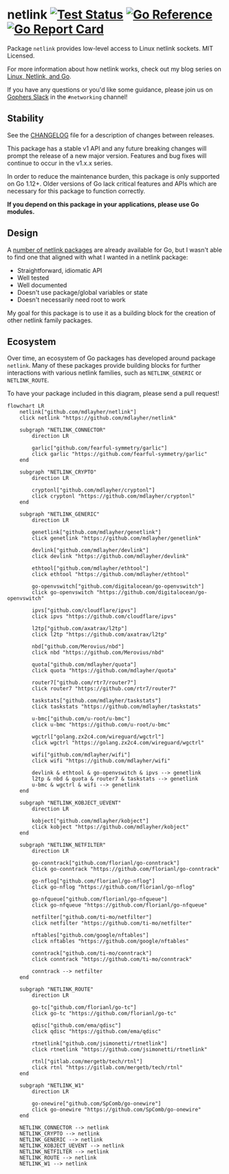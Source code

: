 # netlink [![Test Status](https://github.com/mdlayher/netlink/workflows/Linux%20Test/badge.svg)](https://github.com/mdlayher/netlink/actions) [![Go Reference](https://pkg.go.dev/badge/github.com/mdlayher/netlink.svg)](https://pkg.go.dev/github.com/mdlayher/netlink)  [![Go Report Card](https://goreportcard.com/badge/github.com/mdlayher/netlink)](https://goreportcard.com/report/github.com/mdlayher/netlink)

Package `netlink` provides low-level access to Linux netlink sockets.
MIT Licensed.

For more information about how netlink works, check out my blog series
on [Linux, Netlink, and Go](https://mdlayher.com/blog/linux-netlink-and-go-part-1-netlink/).

If you have any questions or you'd like some guidance, please join us on
[Gophers Slack](https://invite.slack.golangbridge.org) in the `#networking`
channel!

## Stability

See the [CHANGELOG](./CHANGELOG.md) file for a description of changes between
releases.

This package has a stable v1 API and any future breaking changes will prompt
the release of a new major version. Features and bug fixes will continue to
occur in the v1.x.x series.

In order to reduce the maintenance burden, this package is only supported on
Go 1.12+. Older versions of Go lack critical features and APIs which are
necessary for this package to function correctly.

**If you depend on this package in your applications, please use Go modules.**

## Design

A [number of netlink packages](https://godoc.org/?q=netlink) are already
available for Go, but I wasn't able to find one that aligned with what
I wanted in a netlink package:

- Straightforward, idiomatic API
- Well tested
- Well documented
- Doesn't use package/global variables or state
- Doesn't necessarily need root to work

My goal for this package is to use it as a building block for the creation
of other netlink family packages.

## Ecosystem

Over time, an ecosystem of Go packages has developed around package `netlink`.
Many of these packages provide building blocks for further interactions with
various netlink families, such as `NETLINK_GENERIC` or `NETLINK_ROUTE`.

To have your package included in this diagram, please send a pull request!

``` mermaid
flowchart LR
    netlink["github.com/mdlayher/netlink"]
    click netlink "https://github.com/mdlayher/netlink"

    subgraph "NETLINK_CONNECTOR"
        direction LR

        garlic["github.com/fearful-symmetry/garlic"]
        click garlic "https://github.com/fearful-symmetry/garlic"
    end

    subgraph "NETLINK_CRYPTO"
        direction LR

        cryptonl["github.com/mdlayher/cryptonl"]
        click cryptonl "https://github.com/mdlayher/cryptonl"
    end

    subgraph "NETLINK_GENERIC"
        direction LR

        genetlink["github.com/mdlayher/genetlink"]
        click genetlink "https://github.com/mdlayher/genetlink"

        devlink["github.com/mdlayher/devlink"]
        click devlink "https://github.com/mdlayher/devlink"

        ethtool["github.com/mdlayher/ethtool"]
        click ethtool "https://github.com/mdlayher/ethtool"

        go-openvswitch["github.com/digitalocean/go-openvswitch"]
        click go-openvswitch "https://github.com/digitalocean/go-openvswitch"

        ipvs["github.com/cloudflare/ipvs"]
        click ipvs "https://github.com/cloudflare/ipvs"

        l2tp["github.com/axatrax/l2tp"]
        click l2tp "https://github.com/axatrax/l2tp"

        nbd["github.com/Merovius/nbd"]
        click nbd "https://github.com/Merovius/nbd"

        quota["github.com/mdlayher/quota"]
        click quota "https://github.com/mdlayher/quota"

        router7["github.com/rtr7/router7"]
        click router7 "https://github.com/rtr7/router7"

        taskstats["github.com/mdlayher/taskstats"]
        click taskstats "https://github.com/mdlayher/taskstats"

        u-bmc["github.com/u-root/u-bmc"]
        click u-bmc "https://github.com/u-root/u-bmc"

        wgctrl["golang.zx2c4.com/wireguard/wgctrl"]
        click wgctrl "https://golang.zx2c4.com/wireguard/wgctrl"

        wifi["github.com/mdlayher/wifi"]
        click wifi "https://github.com/mdlayher/wifi"

        devlink & ethtool & go-openvswitch & ipvs --> genetlink
        l2tp & nbd & quota & router7 & taskstats --> genetlink
        u-bmc & wgctrl & wifi --> genetlink
    end

    subgraph "NETLINK_KOBJECT_UEVENT"
        direction LR

        kobject["github.com/mdlayher/kobject"]
        click kobject "https://github.com/mdlayher/kobject"
    end

    subgraph "NETLINK_NETFILTER"
        direction LR

        go-conntrack["github.com/florianl/go-conntrack"]
        click go-conntrack "https://github.com/florianl/go-conntrack"

        go-nflog["github.com/florianl/go-nflog"]
        click go-nflog "https://github.com/florianl/go-nflog"

        go-nfqueue["github.com/florianl/go-nfqueue"]
        click go-nfqueue "https://github.com/florianl/go-nfqueue"

        netfilter["github.com/ti-mo/netfilter"]
        click netfilter "https://github.com/ti-mo/netfilter"

        nftables["github.com/google/nftables"]
        click nftables "https://github.com/google/nftables"

        conntrack["github.com/ti-mo/conntrack"]
        click conntrack "https://github.com/ti-mo/conntrack"

        conntrack --> netfilter
    end

    subgraph "NETLINK_ROUTE"
        direction LR

        go-tc["github.com/florianl/go-tc"]
        click go-tc "https://github.com/florianl/go-tc"

        qdisc["github.com/ema/qdisc"]
        click qdisc "https://github.com/ema/qdisc"

        rtnetlink["github.com/jsimonetti/rtnetlink"]
        click rtnetlink "https://github.com/jsimonetti/rtnetlink"

        rtnl["gitlab.com/mergetb/tech/rtnl"]
        click rtnl "https://gitlab.com/mergetb/tech/rtnl"
    end

    subgraph "NETLINK_W1"
        direction LR

        go-onewire["github.com/SpComb/go-onewire"]
        click go-onewire "https://github.com/SpComb/go-onewire"
    end

    NETLINK_CONNECTOR --> netlink
    NETLINK_CRYPTO --> netlink
    NETLINK_GENERIC --> netlink
    NETLINK_KOBJECT_UEVENT --> netlink
    NETLINK_NETFILTER --> netlink
    NETLINK_ROUTE --> netlink
    NETLINK_W1 --> netlink
```
